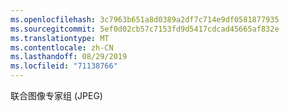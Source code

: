```yaml
---
ms.openlocfilehash: 3c7963b651a8d0389a2df7c714e9df0581877935
ms.sourcegitcommit: 5ef0d02cb57c7153fd9d5417cdcad45665af832e
ms.translationtype: MT
ms.contentlocale: zh-CN
ms.lasthandoff: 08/29/2019
ms.locfileid: "71138766"
---
```

联合图像专家组 (JPEG)